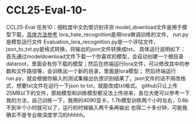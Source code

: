 # CCL25-Eval-10-
CCL25-Eval 任务10：细粒度中文仇恨识别评测
model_download文件是用于模型下载，[具体方法参考](https://blog.csdn.net/a61022706/article/details/134887159?ops_request_misc=%257B%2522request%255Fid%2522%253A%25220db84b18cb5c50cda37c71c88a746d93%2522%252C%2522scm%2522%253A%252220140713.130102334..%2522%257D&request_id=0db84b18cb5c50cda37c71c88a746d93&biz_id=0&utm_medium=distribute.pc_search_result.none-task-blog-2~all~ElasticSearch~search_v2-8-134887159-null-null.142^v102^pc_search_result_base3&utm_term=%E6%9C%8D%E5%8A%A1%E5%99%A8%E8%BF%9E%E6%8E%A5huggingface&spm=1018.2226.3001.4187)
lora_hate_recognition是用lora微调训练的文件，
run.py是模型运行文件
Evaluation_lora_recognition.py是一个评估文件，
json_to_txt.py是格式转换，将输出的json文件转换成txt，
具体运行说明如下：
首先通过modeldownload文件下载一个你喜欢的模型，会自动创建一个根目录dataroot，里面会有你下载的模型；然后在终端运行lora文件，可以修改其中的参数和文件路径等，会训练出一个新的目录，里面是lora模型；
然后终端运行run.py，就会根据你输入的测试集输出仇恨识别结果了。json文件的话不用改格式，想要txt文件在运行一下json to txt，就能改成txt格式。
github只让上传25MB以下的文件，原始模型和训练模型都没法上传进来，各位大佬可以参考一下我的方法，自己训练一下，我用的4090显卡，1.7b模型训练两个小时左右，0.6b不到半个小时就可以了，运行的时候输入两千条再输出
也得二十多分钟，可能我确实不是专业做深度学习的hhhhh。
